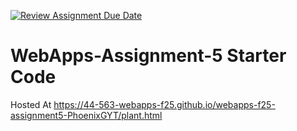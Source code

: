 [![Review Assignment Due Date](https://classroom.github.com/assets/deadline-readme-button-22041afd0340ce965d47ae6ef1cefeee28c7c493a6346c4f15d667ab976d596c.svg)](https://classroom.github.com/a/5to4nz7-)
# WebApps-Assignment-5 Starter Code
Hosted At https://44-563-webapps-f25.github.io/webapps-f25-assignment5-PhoenixGYT/plant.html

